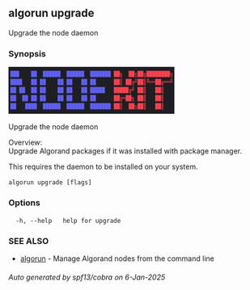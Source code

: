 ## algorun upgrade

Upgrade the node daemon

### Synopsis

                                                                   
<img alt="Terminal Render" src="/assets/nodekit.png" width="65%">            
                                                                   
                                                                   
Upgrade the node daemon                                            
                                                                   
Overview:                                                          
Upgrade Algorand packages if it was installed with package manager.
                                                                   
This requires the daemon to be installed on your system.           

```
algorun upgrade [flags]
```

### Options

```
  -h, --help   help for upgrade
```

### SEE ALSO

* [algorun](/README.md)	 - Manage Algorand nodes from the command line

###### Auto generated by spf13/cobra on 6-Jan-2025
